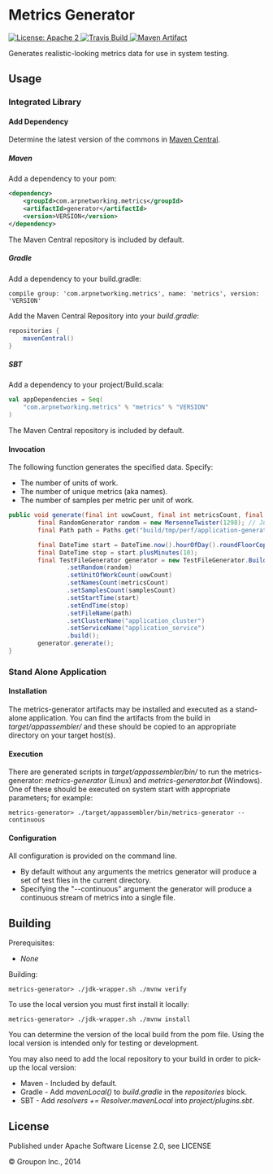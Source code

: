 Metrics Generator
=================

<a href="https://raw.githubusercontent.com/ArpNetworking/metrics-generator/master/LICENSE">
    <img src="https://img.shields.io/hexpm/l/plug.svg"
         alt="License: Apache 2">
</a>
<a href="https://travis-ci.org/ArpNetworking/metrics-generator/">
    <img src="https://travis-ci.org/ArpNetworking/metrics-generator.png"
         alt="Travis Build">
</a>
<a href="http://search.maven.org/#search%7Cga%7C1%7Cg%3A%22com.arpnetworking.metrics%22%20a%3A%22generator%22">
    <img src="https://img.shields.io/maven-central/v/com.arpnetworking.metrics/generator.svg"
         alt="Maven Artifact">
</a>

Generates realistic-looking metrics data for use in system testing.

Usage
-----

### Integrated Library

#### Add Dependency

Determine the latest version of the commons in [Maven Central](http://search.maven.org/#search%7Cga%7C1%7Cg%3A%22com.arpnetworking.metrics%22%20a%3A%22generator%22).

##### Maven

Add a dependency to your pom:

```xml
<dependency>
    <groupId>com.arpnetworking.metrics</groupId>
    <artifactId>generator</artifactId>
    <version>VERSION</version>
</dependency>
```

The Maven Central repository is included by default.

##### Gradle

Add a dependency to your build.gradle:

    compile group: 'com.arpnetworking.metrics', name: 'metrics', version: 'VERSION'

Add the Maven Central Repository into your *build.gradle*:

```groovy
repositories {
    mavenCentral()
}
```

##### SBT

Add a dependency to your project/Build.scala:

```scala
val appDependencies = Seq(
    "com.arpnetworking.metrics" % "metrics" % "VERSION"
)
```

The Maven Central repository is included by default.

#### Invocation

The following function generates the specified data. Specify:

* The number of units of work.
* The number of unique metrics (aka names).
* The number of samples per metric per unit of work.

```java
public void generate(final int uowCount, final int metricsCount, final int samplesCount) {
        final RandomGenerator random = new MersenneTwister(1298); // Just pick a number as the seed.
        final Path path = Paths.get("build/tmp/perf/application-generated-sample.log");

        final DateTime start = DateTime.now().hourOfDay().roundFloorCopy();
        final DateTime stop = start.plusMinutes(10);
        final TestFileGenerator generator = new TestFileGenerator.Builder()
                .setRandom(random)
                .setUnitOfWorkCount(uowCount)
                .setNamesCount(metricsCount)
                .setSamplesCount(samplesCount)
                .setStartTime(start)
                .setEndTime(stop)
                .setFileName(path)
                .setClusterName("application_cluster")
                .setServiceName("application_service")
                .build();
        generator.generate();
}
```

### Stand Alone Application

#### Installation

The metrics-generator artifacts may be installed and executed as a stand-alone application. You can find the artifacts from the build in *target/appassembler/* and these should be copied to an appropriate directory on your target host(s).

#### Execution

There are generated scripts in *target/appassembler/bin/* to run the metrics-generator: *metrics-generator* (Linux) and *metrics-generator.bat* (Windows).  One of these should be executed on system start with appropriate parameters; for example:

    metrics-generator> ./target/appassembler/bin/metrics-generator --continuous

#### Configuration

All configuration is provided on the command line.

* By default without any arguments the metrics generator will produce a set of test files in the current directory.
* Specifying the "--continuous" argument the generator will produce a continuous stream of metrics into a single file.

Building
--------

Prerequisites:
* _None_

Building:

    metrics-generator> ./jdk-wrapper.sh ./mvnw verify

To use the local version you must first install it locally:

    metrics-generator> ./jdk-wrapper.sh ./mvnw install

You can determine the version of the local build from the pom file.  Using the local version is intended only for testing or development.

You may also need to add the local repository to your build in order to pick-up the local version:

* Maven - Included by default.
* Gradle - Add *mavenLocal()* to *build.gradle* in the *repositories* block.
* SBT - Add *resolvers += Resolver.mavenLocal* into *project/plugins.sbt*.

License
-------

Published under Apache Software License 2.0, see LICENSE

&copy; Groupon Inc., 2014
